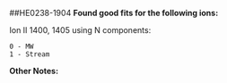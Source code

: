 ##HE0238-1904
**Found good fits for the following ions:**

Ion II 1400, 1405 using N components:
```
0 - MW
1 - Stream
```


**Other Notes:**

